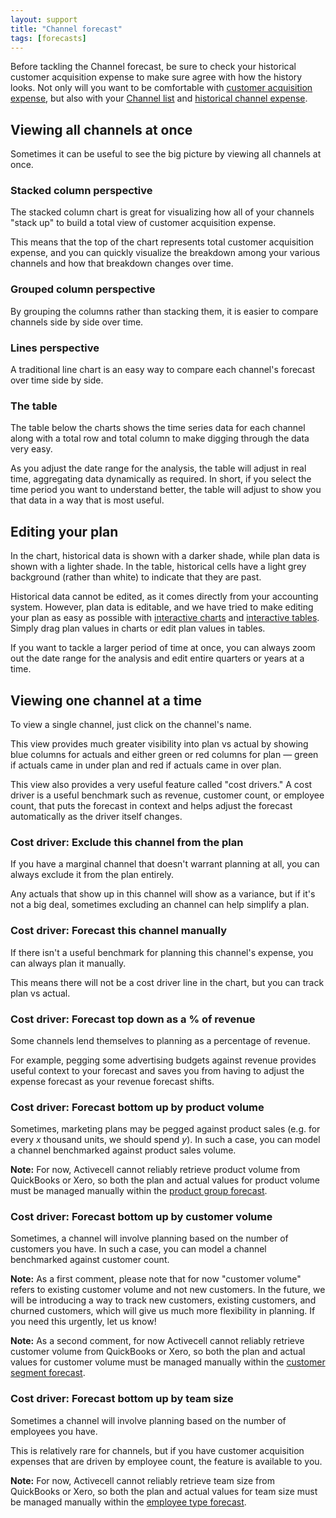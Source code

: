 ```yaml
---
layout: support
title: "Channel forecast"
tags: [forecasts]
---
```


Before tackling the Channel forecast, be sure to check your historical customer acquisition expense to make sure agree with how the history looks. Not only will you want to be comfortable with [customer acquisition expense](), but also with your [Channel list]() and [historical channel expense]().

## Viewing all channels at once

Sometimes it can be useful to see the big picture by viewing all channels at once.

### Stacked column perspective

The stacked column chart is great for visualizing how all of your channels "stack up" to build a total view of customer acquisition expense.

<!-- screenshot -->

This means that the top of the chart represents total customer acquisition expense, and you can quickly visualize the breakdown among your various channels and how that breakdown changes over time.

### Grouped column perspective

By grouping the columns rather than stacking them, it is easier to compare channels side by side over time.

<!-- screenshot -->

### Lines perspective

<!-- screenshot -->

A traditional line chart is an easy way to compare each channel's forecast over time side by side.

### The table

The table below the charts shows the time series data for each channel along with a total row and total column to make digging through the data very easy.

<!-- screenshot -->

As you adjust the date range for the analysis, the table will adjust in real time, aggregating data dynamically as required. In short, if you select the time period you want to understand better, the table will adjust to show you that data in a way that is most useful.

## Editing your plan

In the chart, historical data is shown with a darker shade, while plan data is shown with a lighter shade. In the table, historical cells have a light grey background (rather than white) to indicate that they are past.

Historical data cannot be edited, as it comes directly from your accounting system. However, plan data is editable, and we have tried to make editing your plan as easy as possible with [interactive charts]() and [interactive tables](). Simply drag plan values in charts or edit plan values in tables.

If you want to tackle a larger period of time at once, you can always zoom out the date range for the analysis and edit entire quarters or years at a time.

## Viewing one channel at a time

To view a single channel, just click on the channel's name.

<!-- screenshot -->

This view provides much greater visibility into plan vs actual by showing blue columns for actuals and either green or red columns for plan — green if actuals came in under plan and red if actuals came in over plan.

<!-- screenshot -->

This view also provides a very useful feature called "cost drivers." A cost driver is a useful benchmark such as revenue, customer count, or employee count, that puts the forecast in context and helps adjust the forecast automatically as the driver itself changes.

### Cost driver: Exclude this channel from the plan

If you have a marginal channel that doesn't warrant planning at all, you can always exclude it from the plan entirely.

<!-- screenshot -->

Any actuals that show up in this channel will show as a variance, but if it's not a big deal, sometimes excluding an channel can help simplify a plan.

### Cost driver: Forecast this channel manually

If there isn't a useful benchmark for planning this channel's expense, you can always plan it manually.

<!-- screenshot -->

This means there will not be a cost driver line in the chart, but you can track plan vs actual.

### Cost driver: Forecast top down as a % of revenue

Some channels lend themselves to planning as a percentage of revenue.

<!-- screenshot -->

For example, pegging some advertising budgets against revenue provides useful context to your forecast and saves you from having to adjust the expense forecast as your revenue forecast shifts.

### Cost driver: Forecast bottom up by product volume

Sometimes, marketing plans may be pegged against product sales (e.g. for every _x_ thousand units, we should spend _y_). In such a case, you can model a channel benchmarked against product sales volume.

<!-- screenshot -->

**Note:** For now, Activecell cannot reliably retrieve product volume from QuickBooks or Xero, so both the plan and actual values for product volume must be managed manually within the [product group forecast]().

### Cost driver: Forecast bottom up by customer volume

Sometimes, a channel will involve planning based on the number of customers you have. In such a case, you can model a channel benchmarked against customer count.

<!-- screenshot -->

**Note:** As a first comment, please note that for now "customer volume" refers to existing customer volume and not new customers. In the future, we will be introducing a way to track new customers, existing customers, and churned customers, which will give us much more flexibility in planning. If you need this urgently, let us know!

**Note:** As a second comment, for now Activecell cannot reliably retrieve customer volume from QuickBooks or Xero, so both the plan and actual values for customer volume must be managed manually within the [customer segment forecast]().

### Cost driver: Forecast bottom up by team size

Sometimes a channel will involve planning based on the number of employees you have.

<!-- screenshot -->

This is relatively rare for channels, but if you have customer acquisition expenses that are driven by employee count, the feature is available to you.

**Note:** For now, Activecell cannot reliably retrieve team size from QuickBooks or Xero, so both the plan and actual values for team size must be managed manually within the [employee type forecast]().